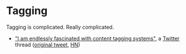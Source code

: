 # Tagging

Tagging is complicated. Really complicated.

- ["I am endlessly fascinated with content tagging systems"](https://threadreaderapp.com/thread/1534301374166474752.html),
  a [Twitter](/social-media/twitter.md) thread
  ([original tweet](https://twitter.com/hillelogram/status/1534301374166474752),
  [HN](https://news.ycombinator.com/item?id=33248391))
